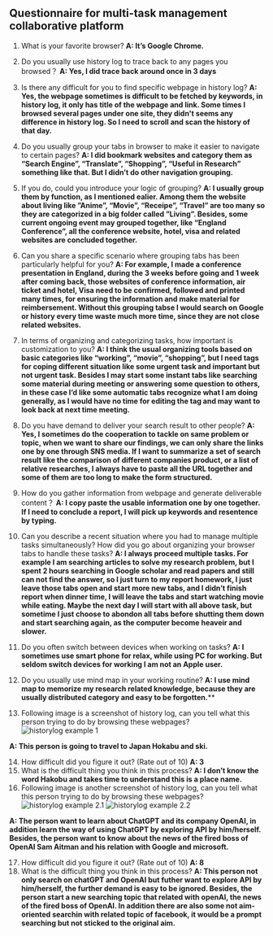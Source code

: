 ## Questionnaire for multi-task management collaborative platform

1.	What is your favorite browser?
**A: It’s Google Chrome.**
2.	Do you usually use history log to trace back to any pages you browsed？
**A: Yes, I did trace back around once in 3 days**
3.	Is there any difficult for you to find specific webpage in history log?
**A: Yes, the webpage sometimes is difficult to be fetched by keywords, in history log, it only has title of the webpage and link. Some times I browsed several pages under one site, they didn't seems any difference in history log. So I need to scroll and scan the history of that day.**
4.	Do you usually group your tabs in browser to make it easier to navigate to certain pages?
**A: I did bookmark websites and category them as “Search Engine”, “Translate”, “Shopping”, “Useful in Research” something like that. But I didn’t do other navigation grouping.**
5.	If you do, could you introduce your logic of grouping?
**A: I usually group them by function, as I mentioned ealier. Among them the website about living like ”Anime”, “Movie”, “Receipe”, “Travel” are too many so they are categorized in a big folder called ”Living”. Besides, some current ongoing event may grouped together, like “England Conference”, all the conference website, hotel, visa and related websites are concluded together.**
6.	Can you share a specific scenario where grouping tabs has been particularly helpful for you?
**A: For example, I made a conference presentation in England, during the 3 weeks before going and 1 week after coming back, those websites of conference information, air ticket and hotel, Visa need to be confirmed, followed and printed many times, for ensuring the information and make material for reimbersement. Without this grouping tabse I would search on Google or history every time waste much more time, since they are not close related websites.**
7.	In terms of organizing and categorizing tasks, how important is customization to you?
**A: I think the usual organizing tools based on basic categories like “working”, “movie”, “shopping”, but I need tags for coping different situation like some urgent task and important but not urgent task. Besides I may start some instant tabs like searching some material during meeting or answering some question to others, in these case I’d like some automatic tabs recognize what I am doing generally, as I would have no time for editing the tag and may want to look back at next time meeting.**
8.	Do you have demand to deliver your search result to other people?
**A: Yes, I sometimes do the cooperation to tackle on same problem or topic, when we want to share our findings, we can only share the links one by one through SNS media. If I want to summarize a set of search result like the comparison of different companies product, or a list of relative researches, I always have to paste all the URL together and some of them are too long to make the form structured.**
9.	How do you gather information from webpage and generate deliverable content？
**A: I copy paste the usable information one by one together. If I need to conclude a report, I will pick up keywords and resentence by typing.**
10.	Can you describe a recent situation where you had to manage multiple tasks simultaneously? How did you go about organizing your browser tabs to handle these tasks?
**A: I always proceed multiple tasks. For example I am searching articles to solve my research problem, but I spent 2 hours searching in Google scholar and read papers and still can not find the answer, so I just turn to my report homework, I just leave those tabs open and start more new tabs, and I didn’t finish report when dinner time, I will leave the tabs and start watching movie while eating. Maybe the next day I will start with all above task, but sometime I just choose to abondon all tabs before shutting them down and start searching again, as the computer become heaveir and slower.**

11.	Do you often switch between devices when working on tasks?
**A: I sometimes use smart phone for relax, while using PC for working. But seldom switch devices for working I am not an Apple user.**

12.	Do you usually use mind map in your working routine?
**A: I use mind map to memorize my research related knowledge, because they are usually distributed category and easy to be forgotten.****

13.	Following image is a screenshot of history log, can you tell what this person trying to do by browsing these webpages?
 ![historylog example 1](https://github.com/Vis4Sense/student-projects/blob/main/2023-2024/jiaqi-li/interview/example_1.png)
 
**A: This person is going to travel to Japan Hokabu and ski.**

14.	How difficult did you figure it out? (Rate out of 10)
**A: 3**
15.	What is the difficult thing you think in this process?
**A: I don’t know the word Hakobu and takes time to understand this is a place name.**
16.	Following image is another screenshot of history log, can you tell what this person trying to do by browsing these webpages?
![historylog example 2.1](https://github.com/Vis4Sense/student-projects/blob/main/2023-2024/jiaqi-li/interview/example_2_1.png)
![historylog example 2.2](https://github.com/Vis4Sense/student-projects/blob/main/2023-2024/jiaqi-li/interview/example_2_2.png)
 
**A: The person want to learn about ChatGPT and its company OpenAI, in addition learn the way of using ChatGPT by exploring API by him/herself. Besides, the person want to know about the news of the fired boss of OpenAI Sam Aitman and his relation with Google and microsoft.**

17.	How difficult did you figure it out? (Rate out of 10)
**A: 8**
18.	What is the difficult thing you think in this process?
**A: This person not only search on chatGPT and OpenAI but futher want to explore API by him/herself, the further demand is easy to be ignored. Besides, the person start a new searching topic that related with openAI, the news of the fired boss of OpenAI. In addition there are also some not aim-oriented searchin with related topic of facebook, it would be a prompt searching but not sticked to the original aim.**

